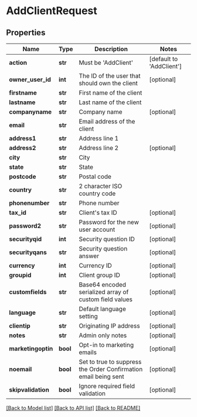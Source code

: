 # AddClientRequest

## Properties
Name | Type | Description | Notes
------------ | ------------- | ------------- | -------------
**action** | **str** | Must be &#x27;AddClient&#x27; | [default to 'AddClient']
**owner_user_id** | **int** | The ID of the user that should own the client | [optional] 
**firstname** | **str** | First name of the client | 
**lastname** | **str** | Last name of the client | 
**companyname** | **str** | Company name | [optional] 
**email** | **str** | Email address of the client | 
**address1** | **str** | Address line 1 | 
**address2** | **str** | Address line 2 | [optional] 
**city** | **str** | City | 
**state** | **str** | State | 
**postcode** | **str** | Postal code | 
**country** | **str** | 2 character ISO country code | 
**phonenumber** | **str** | Phone number | 
**tax_id** | **str** | Client&#x27;s tax ID | [optional] 
**password2** | **str** | Password for the new user account | [optional] 
**securityqid** | **int** | Security question ID | [optional] 
**securityqans** | **str** | Security question answer | [optional] 
**currency** | **int** | Currency ID | [optional] 
**groupid** | **int** | Client group ID | [optional] 
**customfields** | **str** | Base64 encoded serialized array of custom field values | [optional] 
**language** | **str** | Default language setting | [optional] 
**clientip** | **str** | Originating IP address | [optional] 
**notes** | **str** | Admin only notes | [optional] 
**marketingoptin** | **bool** | Opt-in to marketing emails | [optional] 
**noemail** | **bool** | Set to true to suppress the Order Confirmation email being sent | [optional] 
**skipvalidation** | **bool** | Ignore required field validation | [optional] 

[[Back to Model list]](../README.md#documentation-for-models) [[Back to API list]](../README.md#documentation-for-api-endpoints) [[Back to README]](../README.md)

